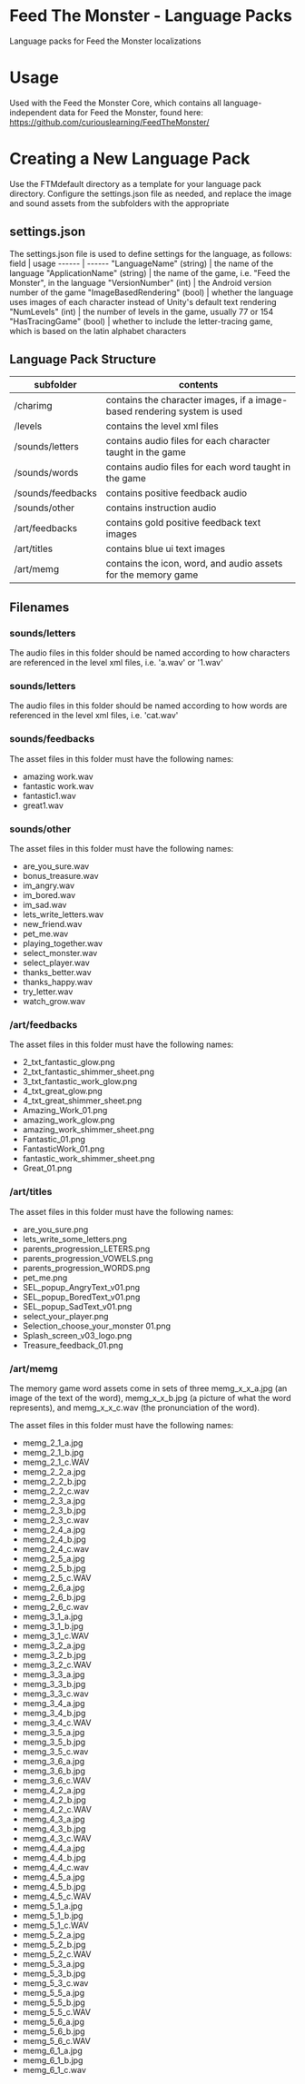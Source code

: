 # Feed The Monster - Language Packs
Language packs for Feed the Monster localizations

# Usage
Used with the Feed the Monster Core, which contains all language-independent data for Feed the Monster, found here: https://github.com/curiouslearning/FeedTheMonster/

# Creating a New Language Pack
Use the FTMdefault directory as a template for your language pack directory. Configure the settings.json file as needed, and replace the image and sound assets from the subfolders with the appropriate

## settings.json
The settings.json file is used to define settings for the language, as follows:
field | usage
------ | ------
"LanguageName" (string) | the name of the language
"ApplicationName" (string) | the name of the game, i.e. "Feed the Monster", in the language
"VersionNumber" (int) | the Android version number of the game
"ImageBasedRendering" (bool) | whether the language uses images of each character instead of Unity's default text rendering
"NumLevels" (int) | the number of levels in the game, usually 77 or 154
"HasTracingGame" (bool) | whether to include the letter-tracing game, which is based on the latin alphabet characters

## Language Pack Structure
subfolder | contents
--------- | --------
/charimg | contains the character images, if a image-based rendering system is used
/levels | contains the level xml files
/sounds/letters | contains audio files for each character taught in the game
/sounds/words | contains audio files for each word taught in the game
/sounds/feedbacks | contains positive feedback audio
/sounds/other | contains instruction audio
/art/feedbacks | contains gold positive feedback text images
/art/titles |  contains blue ui text images
/art/memg | contains the icon, word, and audio assets for the memory game

## Filenames

### sounds/letters
The audio files in this folder should be named according to how characters are referenced in the level xml files, i.e. 'a.wav' or '1.wav'

### sounds/letters
The audio files in this folder should be named according to how words are referenced in the level xml files, i.e. 'cat.wav'

### sounds/feedbacks
The asset files in this folder must have the following names:
* amazing work.wav
* fantastic work.wav
* fantastic1.wav
* great1.wav

### sounds/other
The asset files in this folder must have the following names:
* are_you_sure.wav
* bonus_treasure.wav
* im_angry.wav
* im_bored.wav
* im_sad.wav
* lets_write_letters.wav
* new_friend.wav
* pet_me.wav
* playing_together.wav
* select_monster.wav
* select_player.wav
* thanks_better.wav
* thanks_happy.wav
* try_letter.wav
* watch_grow.wav

### /art/feedbacks
The asset files in this folder must have the following names:
* 2_txt_fantastic_glow.png
* 2_txt_fantastic_shimmer_sheet.png
* 3_txt_fantastic_work_glow.png
* 4_txt_great_glow.png
* 4_txt_great_shimmer_sheet.png
* Amazing_Work_01.png
* amazing_work_glow.png
* amazing_work_shimmer_sheet.png
* Fantastic_01.png
* FantasticWork_01.png
* fantastic_work_shimmer_sheet.png
* Great_01.png


### /art/titles
The asset files in this folder must have the following names:
* are_you_sure.png
* lets_write_some_letters.png
* parents_progression_LETERS.png
* parents_progression_VOWELS.png
* parents_progression_WORDS.png
* pet_me.png
* SEL_popup_AngryText_v01.png
* SEL_popup_BoredText_v01.png
* SEL_popup_SadText_v01.png
* select_your_player.png
* Selection_choose_your_monster 01.png
* Splash_screen_v03_logo.png
* Treasure_feedback_01.png

### /art/memg
The memory game word assets come in sets of three memg_x_x_a.jpg (an image of the text of the word), memg_x_x_b.jpg (a picture of what the word represents), and memg_x_x_c.wav (the pronunciation of the word).

The asset files in this folder must have the following names:
* memg_2_1_a.jpg
* memg_2_1_b.jpg
* memg_2_1_c.WAV
* memg_2_2_a.jpg
* memg_2_2_b.jpg
* memg_2_2_c.wav
* memg_2_3_a.jpg
* memg_2_3_b.jpg
* memg_2_3_c.wav
* memg_2_4_a.jpg
* memg_2_4_b.jpg
* memg_2_4_c.wav
* memg_2_5_a.jpg
* memg_2_5_b.jpg
* memg_2_5_c.WAV
* memg_2_6_a.jpg
* memg_2_6_b.jpg
* memg_2_6_c.wav
* memg_3_1_a.jpg
* memg_3_1_b.jpg
* memg_3_1_c.WAV
* memg_3_2_a.jpg
* memg_3_2_b.jpg
* memg_3_2_c.WAV
* memg_3_3_a.jpg
* memg_3_3_b.jpg
* memg_3_3_c.wav
* memg_3_4_a.jpg
* memg_3_4_b.jpg
* memg_3_4_c.WAV
* memg_3_5_a.jpg
* memg_3_5_b.jpg
* memg_3_5_c.wav
* memg_3_6_a.jpg
* memg_3_6_b.jpg
* memg_3_6_c.WAV
* memg_4_2_a.jpg
* memg_4_2_b.jpg
* memg_4_2_c.WAV
* memg_4_3_a.jpg
* memg_4_3_b.jpg
* memg_4_3_c.WAV
* memg_4_4_a.jpg
* memg_4_4_b.jpg
* memg_4_4_c.wav
* memg_4_5_a.jpg
* memg_4_5_b.jpg
* memg_4_5_c.WAV
* memg_5_1_a.jpg
* memg_5_1_b.jpg
* memg_5_1_c.WAV
* memg_5_2_a.jpg
* memg_5_2_b.jpg
* memg_5_2_c.WAV
* memg_5_3_a.jpg
* memg_5_3_b.jpg
* memg_5_3_c.wav
* memg_5_5_a.jpg
* memg_5_5_b.jpg
* memg_5_5_c.WAV
* memg_5_6_a.jpg
* memg_5_6_b.jpg
* memg_5_6_c.WAV
* memg_6_1_a.jpg
* memg_6_1_b.jpg
* memg_6_1_c.wav
